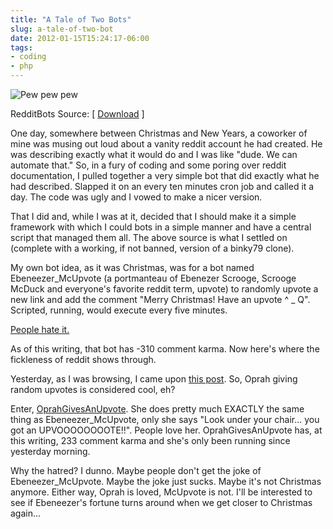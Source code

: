 ```yaml
---
title: "A Tale of Two Bots"
slug: a-tale-of-two-bot
date: 2012-01-15T15:24:17-06:00
tags:
- coding
- php
---
```

![](http://images.dxprog.com/blog/reddit_bots.jpg "Pew pew pew")

RedditBots Source: [ [Download](https://github.com/dxprog/RedditBots) ]

One day, somewhere between Christmas and New Years, a coworker of mine was musing out loud about a vanity reddit account he had created. He was describing exactly what it would do and I was like "dude. We can automate that." So, in a fury of coding and some poring over reddit documentation, I pulled together a very simple bot that did exactly what he had described. Slapped it on an every ten minutes cron job and called it a day. The code was ugly and I vowed to make a nicer version.

That I did and, while I was at it, decided that I should make it a simple framework with which I could bots in a simple manner and have a central script that managed them all. The above source is what I settled on (complete with a working, if not banned, version of a binky79 clone).

My own bot idea, as it was Christmas, was for a bot named Ebeneezer_McUpvote (a portmanteau of Ebenezer Scrooge, Scrooge McDuck and everyone's favorite reddit term, upvote) to randomly upvote a new link and add the comment "Merry Christmas! Have an upvote ^ _ Q". Scripted, running, would execute every five minutes.

[People hate it.](http://www.reddit.com/user/Ebeneezer_McUpvote)

As of this writing, that bot has -310 comment karma. Now here's where the fickleness of reddit shows through.

Yesterday, as I was browsing, I came upon [this post](http://www.reddit.com/r/funny/comments/ogjx1/its_439pm_saturday_in_australia_i_am_drunkthis_is/). So, Oprah giving random upvotes is considered cool, eh?

Enter, [OprahGivesAnUpvote](http://www.reddit.com/user/OprahGivesAnUpvote). She does pretty much EXACTLY the same thing as Ebeneezer_McUpvote, only she says "Look under your chair... you got an UPVOOOOOOOOTE!!". People love her. OprahGivesAnUpvote has, at this writing, 233 comment karma and she's only been running since yesterday morning.

Why the hatred? I dunno. Maybe people don't get the joke of Ebeneezer_McUpvote. Maybe the joke just sucks. Maybe it's not Christmas anymore. Either way, Oprah is loved, McUpvote is not. I'll be interested to see if Ebeneezer's fortune turns around when we get closer to Christmas again...

